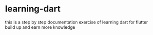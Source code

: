 # learning-dart
this is a step by step documentation exercise of learning dart for flutter build up and earn more knowledge
